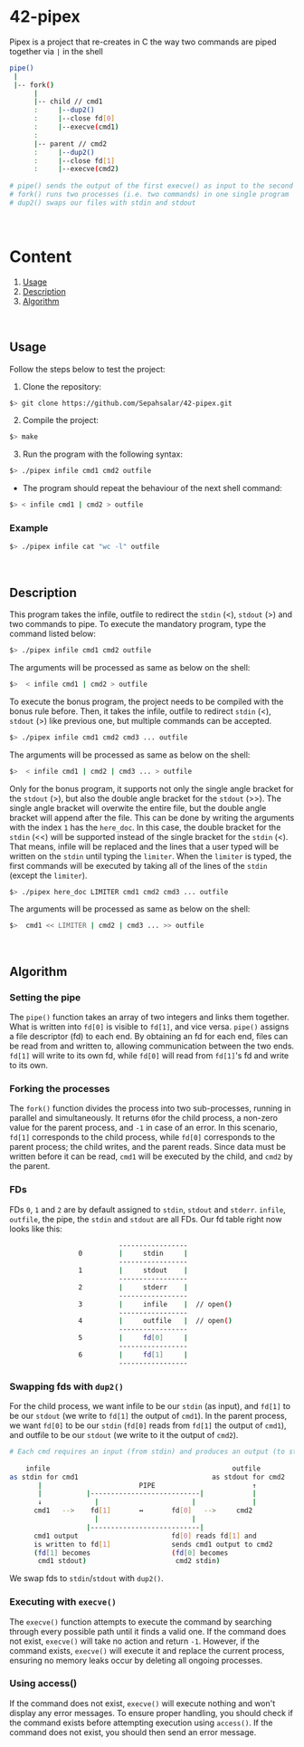 # 42-pipex
Pipex is a project that re-creates in C the way two commands are piped together via `|` in the shell

```bash
pipe()
 |
 |-- fork()
      |
      |-- child // cmd1
      :     |--dup2()
      :     |--close fd[0]
      :     |--execve(cmd1)
      :
      |-- parent // cmd2
      :     |--dup2()
      :     |--close fd[1]
      :     |--execve(cmd2)
 
# pipe() sends the output of the first execve() as input to the second execve()
# fork() runs two processes (i.e. two commands) in one single program
# dup2() swaps our files with stdin and stdout
 ```

</br>

# Content

1. [Usage](#usage)
2. [Description](#description)
3. [Algorithm](#algorithm)

</br>

## Usage

Follow the steps below to test the project: 

1. Clone the repository:
```bash
$> git clone https://github.com/Sepahsalar/42-pipex.git
```
2. Compile the project:
```bash
$> make
```
3. Run the program with the following syntax:
```bash
$> ./pipex infile cmd1 cmd2 outfile
```
- The program should repeat the behaviour of the next shell command:
```bash
$> < infile cmd1 | cmd2 > outfile
```

### Example
```bash
$> ./pipex infile cat "wc -l" outfile
```

</br>

## Description

This program takes the infile, outfile to redirect the `stdin` (<), `stdout` (>) and two commands to pipe. To execute the mandatory program, type the command listed below:
```bash
$> ./pipex infile cmd1 cmd2 outfile
```
The arguments will be processed as same as below on the shell:
```bash
$>  < infile cmd1 | cmd2 > outfile
```
To execute the bonus program, the project needs to be compiled with the bonus rule before. Then, it takes the infile, outfile to redirect `stdin` (<), `stdout` (>) like previous one, but multiple commands can be accepted.
```bash
$> ./pipex infile cmd1 cmd2 cmd3 ... outfile
```
The arguments will be processed as same as below on the shell:
```bash
$>  < infile cmd1 | cmd2 | cmd3 ... > outfile
```
Only for the bonus program, it supports not only the single angle bracket for the `stdout` (>), but also the double angle bracket for the `stdout` (>>). The single angle bracket will overwite the entire file, but the double angle bracket will append after the file. This can be done by writing the arguments with the index `1` has the `here_doc`. In this case, the double bracket for the `stdin` (<<) will be supported instead of the single bracket for the `stdin` (<). That means, infile will be replaced and the lines that a user typed will be written on the `stdin` until typing the `limiter`. When the `limiter` is typed, the first commands will be executed by taking all of the lines of the `stdin` (except the `limiter`).
```bash
$> ./pipex here_doc LIMITER cmd1 cmd2 cmd3 ... outfile
```
The arguments will be processed as same as below on the shell:
```bash
$>  cmd1 << LIMITER | cmd2 | cmd3 ... >> outfile
```

</br>

## Algorithm

### Setting the pipe

The `pipe()` function takes an array of two integers and links them together. What is written into `fd[0]` is visible to `fd[1]`, and vice versa. `pipe()` assigns a file descriptor (fd) to each end. By obtaining an fd for each end, files can be read from and written to, allowing communication between the two ends. `fd[1]` will write to its own fd, while `fd[0]` will read from `fd[1]`'s fd and write to its own.

### Forking the processes

The `fork()` function divides the process into two sub-processes, running in parallel and simultaneously. It returns `0`for the child process, a non-zero value for the parent process, and `-1` in case of an error. In this scenario, `fd[1]` corresponds to the child process, while `fd[0]` corresponds to the parent process; the child writes, and the parent reads. Since data must be written before it can be read, `cmd1` will be executed by the child, and `cmd2` by the parent.

### FDs
 
FDs `0`, `1` and `2` are by default assigned to `stdin`, `stdout` and `stderr`. `infile`, `outfile`, the pipe, the `stdin` and `stdout` are all FDs. Our fd table right now looks like this:
```bash
                           -----------------    
                 0         |     stdin     |  
                           -----------------    
                 1         |     stdout    |    
                           -----------------    
                 2         |     stderr    |  
                           -----------------
                 3         |     infile    |  // open()
                           -----------------
                 4         |     outfile   |  // open()
                           -----------------
                 5         |     fd[0]     | 
                           -----------------
                 6         |     fd[1]     |  
                           -----------------
```

### Swapping fds with `dup2()`

For the child process, we want infile to be our `stdin` (as input), and `fd[1]` to be our `stdout` (we write to `fd[1]` the output of `cmd1`). In the parent process, we want `fd[0]` to be our `stdin` (`fd[0]` reads from `fd[1]` the output of `cmd1`), and outfile to be our `stdout` (we write to it the output of `cmd2`).
```bash
# Each cmd requires an input (from stdin) and produces an output (to stdout).
   
    infile                                             outfile
as stdin for cmd1                                 as stdout for cmd2            
       |                        PIPE                        ↑
       |           |---------------------------|            |
       ↓             |                       |              |
      cmd1   -->    fd[1]       ↔       fd[0]   -->     cmd2           
                     |                       |
            	   |---------------------------|
      cmd1 output                       fd[0] reads fd[1] and
      is written to fd[1]               sends cmd1 output to cmd2
      (fd[1] becomes                    (fd[0] becomes 
       cmd1 stdout)                      cmd2 stdin)

```
We swap fds to `stdin`/`stdout` with `dup2()`.


### Executing with `execve()`

The `execve()` function attempts to execute the command by searching through every possible path until it finds a valid one. If the command does not exist, `execve()` will take no action and return `-1`. However, if the command exists, `execve()` will execute it and replace the current process, ensuring no memory leaks occur by deleting all ongoing processes.

### Using access()

If the command does not exist, `execve()` will execute nothing and won't display any error messages. To ensure proper handling, you should check if the command exists before attempting execution using `access()`. If the command does not exist, you should then send an error message.